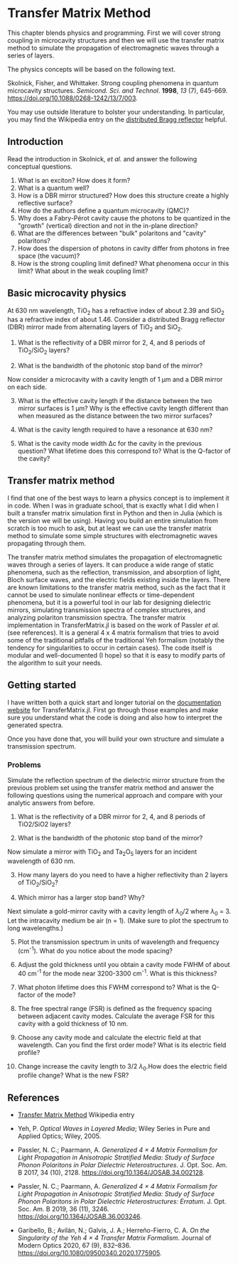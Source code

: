 # Transfer Matrix Method

This chapter blends physics and programming.
First we will cover strong coupling in microcavity structures and then we will use the transfer matrix method to simulate the propagation of electromagnetic waves through a series of layers.

The physics concepts will be based on the following text.

Skolnick, Fisher, and Whittaker. Strong coupling phenomena in quantum microcavity structures. *Semicond. Sci. and Technol*. **1998**, *13* (7), 645-669. https://doi.org/10.1088/0268-1242/13/7/003.

You may use outside literature to bolster your understanding.
In particular, you may find the Wikipedia entry on the [distributed Bragg reflector](https://en.wikipedia.org/wiki/Distributed_Bragg_reflector) helpful.


## Introduction
Read the introduction in Skolnick, *et al.* and answer the following conceptual questions.

1. What is an exciton? How does it form?
2. What is a quantum well?
3. How is a DBR mirror structured? How does this structure create a highly reflective surface?
4. How do the authors define a quantum microcavity (QMC)?
5. Why does a Fabry-Pérot cavity cause the photons to be quantized in the "growth" (vertical) direction and not in the in-plane direction?
6. What are the differences between "bulk" polaritons and "cavity" polaritons?
7. How does the dispersion of photons in cavity differ from photons in free space (the vacuum)?
8. How is the strong coupling limit defined? What phenomena occur in this limit? What about in the weak coupling limit?


## Basic microcavity physics
At 630 nm wavelength, TiO<sub>2</sub> has a refractive index of about 2.39 and SiO<sub>2</sub> has a refractive index of about 1.46. Consider a distributed Bragg reflector (DBR) mirror made from alternating layers of TiO<sub>2</sub> and SiO<sub>2</sub>.

1. What is the reflectivity of a DBR mirror for 2, 4, and 8 periods of TiO<sub>2</sub>/SiO<sub>2</sub> layers?

2. What is the bandwidth of the photonic stop band of the mirror?

Now consider a microcavity with a cavity length of 1 μm and a DBR mirror on each side.

3. What is the effective cavity length if the distance between the two mirror surfaces is 1 μm? Why is the effective cavity length different than when measured as the distance between the two mirror surfaces?

4. What is the cavity length required to have a resonance at 630 nm?

5. What is the cavity mode width Δc for the cavity in the previous question? What lifetime does this correspond to? What is the Q-factor of the cavity?


## Transfer matrix method
I find that one of the best ways to learn a physics concept is to implement it in code.
When I was in graduate school, that is exactly what I did when I built a transfer matrix simulation first in Python and then in Julia (which is the version we will be using).
Having you build an entire simulation from scratch is too much to ask, but at least we can use the transfer matrix method to simulate some simple structures with electromagnetic waves propagating through them.

The transfer matrix method simulates the propagation of electromagnetic waves through a series of layers.
It can produce a wide range of static phenomena, such as the reflection, transmission, and absorption of light, Bloch surface waves, and the electric fields existing inside the layers.
There are known limitations to the transfer matrix method, such as the fact that it cannot be used to simulate nonlinear effects or time-dependent phenomena, but it is a powerful tool in our lab for designing dielectric mirrors, simulating transmission spectra of complex structures, and analyzing polariton transmission spectra.
The transfer matrix implementation in TransferMatrix.jl is based on the work of Passler *et al.* (see references).
It is a general 4 x 4 matrix formalism that tries to avoid some of the traditional pitfalls of the traditional Yeh formalism (notably the tendency for singularities to occur in certain cases).
The code itself is modular and well-documented (I hope) so that it is easy to modify parts of the algorithm to suit your needs.


## Getting started

I have written both a quick start and longer tutorial on the [documentation website](https://garrek.org/TransferMatrix.jl/stable/) for TransferMatrix.jl.
First go through those examples and make sure you understand what the code is doing and also how to interpret the generated spectra.

Once you have done that, you will build your own structure and simulate a transmission spectrum.


### Problems

Simulate the reflection spectrum of the dielectric mirror structure from the previous problem set using the transfer matrix method and answer the following questions using the numerical approach and compare with your analytic answers from before.

1. What is the reflectivity of a DBR mirror for 2, 4, and 8 periods of TiO2/SiO2 layers?

2. What is the bandwidth of the photonic stop band of the mirror?

Now simulate a mirror with TiO<sub>2</sub> and Ta<sub>2</sub>O<sub>5</sub> layers for an incident wavelength of 630 nm.

3. How many layers do you need to have a higher reflectivity than 2 layers of TiO<sub>2</sub>/SiO<sub>2</sub>?

4. Which mirror has a larger stop band? Why?

Next simulate a gold-mirror cavity with a cavity length of $\lambda_0$/2 where $\lambda_0$ = 3. Let the intracavity medium be air (n = 1). (Make sure to plot the spectrum to long wavelengths.)

5. Plot the transmission spectrum in units of wavelength and frequency (cm<sup>-1</sup>). What do you notice about the mode spacing?

6. Adjust the gold thickness until you obtain a cavity mode FWHM of about 40 cm<sup>-1</sup> for the mode near 3200-3300 cm<sup>-1</sup>. What is this thickness?

7. What photon lifetime does this FWHM correspond to? What is the Q-factor of the mode?

8. The free spectral range (FSR) is defined as the frequency spacing between adjacent cavity modes. Calculate the average FSR for this cavity with a gold thickness of 10 nm.

9. Choose any cavity mode and calculate the electric field at that wavelength. Can you find the first order mode? What is its electric field profile?

10. Change increase the cavity length to 3/2 $\lambda_0$.How does the electric field profile change? What is the new FSR?


## References
- [Transfer Matrix Method](https://en.wikipedia.org/wiki/Transfer-matrix_method_(optics)) Wikipedia entry
- Yeh, P. *Optical Waves in Layered Media*; Wiley Series in Pure and Applied Optics; Wiley, 2005.

- Passler, N. C.; Paarmann, A. *Generalized 4 × 4 Matrix Formalism for Light Propagation in Anisotropic Stratified Media: Study of Surface Phonon Polaritons in Polar Dielectric Heterostructures*. J. Opt. Soc. Am. B 2017, 34 (10), 2128. https://doi.org/10.1364/JOSAB.34.002128.
- Passler, N. C.; Paarmann, A. *Generalized 4 × 4 Matrix Formalism for Light Propagation in Anisotropic Stratified Media: Study of Surface Phonon Polaritons in Polar Dielectric Heterostructures: Erratum*. J. Opt. Soc. Am. B 2019, 36 (11), 3246. https://doi.org/10.1364/JOSAB.36.003246.
- Garibello, B.; Avilán, N.; Galvis, J. A.; Herreño-Fierro, C. A. *On the Singularity of the Yeh 4 × 4 Transfer Matrix Formalism*. Journal of Modern Optics 2020, 67 (9), 832–836. https://doi.org/10.1080/09500340.2020.1775905.
